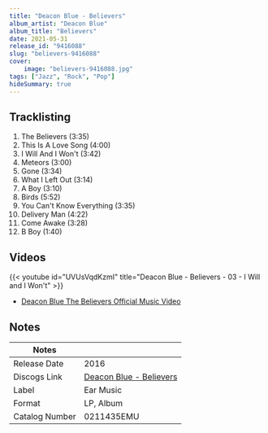 ```yaml
---
title: "Deacon Blue - Believers"
album_artist: "Deacon Blue"
album_title: "Believers"
date: 2021-05-31
release_id: "9416088"
slug: "believers-9416088"
cover:
    image: "believers-9416088.jpg"
tags: ["Jazz", "Rock", "Pop"]
hideSummary: true
---
```


## Tracklisting
1. The Believers (3:35)
2. This Is A Love Song (4:00)
3. I Will And I Won't (3:42)
4. Meteors (3:00)
5. Gone (3:34)
6. What I Left Out (3:14)
7. A Boy (3:10)
8. Birds (5:52)
9. You Can't Know Everything (3:35)
10. Delivery Man (4:22)
11. Come Awake (3:28)
12. B Boy (1:40)

## Videos
{{< youtube id="UVUsVqdKzmI" title="Deacon Blue  - Believers - 03 - I Will and I Won't" >}}
- [Deacon Blue The Believers Official Music Video](https://www.youtube.com/watch?v=d9JmILWh5i8)

## Notes

| Notes          |             |
| ---------------| ----------- |
| Release Date   | 2016 |
| Discogs Link   | [Deacon Blue - Believers](https://www.discogs.com/release/9416088) |
| Label          | Ear Music |
| Format         | LP, Album |
| Catalog Number | 0211435EMU |

